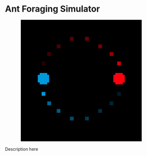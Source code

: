 # Ant Foraging Simulator

<p align="center">
  <img src="app-logo.png" width="400" height="400">
</p>


Description here
